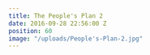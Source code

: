 ```yaml
---
title: The People's Plan 2
date: 2016-09-28 22:56:00 Z
position: 60
image: "/uploads/People's-Plan-2.jpg"
---
```



